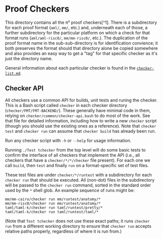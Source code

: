 Proof Checkers
==============

This directory contains all the π² proof checkers[^1]. There is a
subdirectory for each proof format (`aml/`, `mm/`, etc.) and, underneath
each of those, a further subdirectory for the particular platform on which
a check for that format runs (`aml/aml-risc0/`, `mm/mm-risc0/`, etc.). The
duplication of the proof format name in the sub-sub-directory is for
identification convience; it both preserves the format should that
directory alone be copied somewhere and also provides an easy way to get a
"tag" for that specific checker as it's just the directory name.

General information about each particular checker is found in the
[`checker-list.md`](./checker-list.md).


Checker API
-----------

All checkers use a common API for builds, unit tests and runing the
checker. This is a Bash script called `checker` in each checker directory
(`checker/FMT/FMT-BACKEND/`). These generally have minimal code in them,
relying on `checker/common/checker-api.bash` to do most of the work. See
that file for detailed information, including how to write a new `checker`
script (though you should use the existing ones as a reference). Note that
`checker test` and `checker run` can assume that `checker build` has already
been run.

Run any checker script with `-h` or `--help` for usage information.

Running `./Test tchecker` from the top level will do some basic tests to
confirm the interface of all checkers that implement the API (i.e., all
checkers that have a `checker/*/*/checker` file present). For each one we
call `build`, then `test` and finally `run` on a format-specific set of
test files.

These test files are under `checker/*/runtest` with a subdirectory for each
`checker run` that should be executed. All (non-dot) files in the
subdirectory will be passed to the `checker run` command, sorted in the
standard order used by the `*` shell glob. An example sequence of runs
might be:

    mm/mm-cairo/checker run mm/runtest/anatomy/*
    mm/mm-risc0/checker run mm/runtest/anatomy/*
    taml/taml-k/checker run taml/runtest/pretty/*
    taml/taml-k/checker run taml/runtest/taml/*

(Note that `Test tchecker` does not use these exact paths; it runs `checker
run` from a different working directory to ensure that `checker run`
accepts relative paths properly, regardless of where it is run from.)
